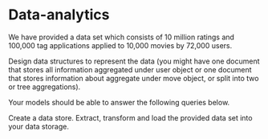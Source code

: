 # Data-analytics
We have provided a data set which consists of 10 million ratings and 100,000 tag applications applied
to 10,000 movies by 72,000 users.

Design data structures to represent the data (you might have one document that stores all information 
aggregated under user object or one document that stores information about aggregate under move object, 
or split into two or tree aggregations).


Your models should be able to answer the following queries below.

Create a data store. Extract, transform and load the provided data set into your data storage.

